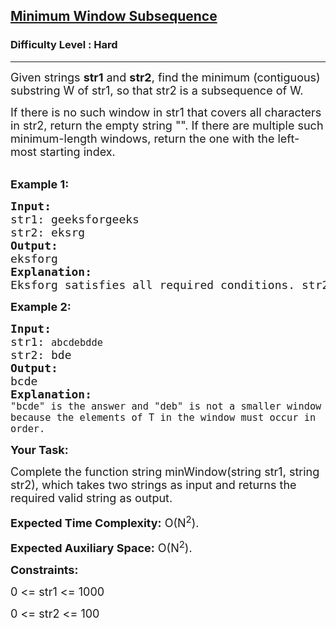 <h2><a href="https://practice.geeksforgeeks.org/problems/minimum-window-subsequence/1?utm_source=youtube&utm_medium=collab_striver_ytdescription&utm_campaign=minimum-window-subsequence">Minimum Window Subsequence</a></h2><h3>Difficulty Level : Hard</h3><hr><div class="problems_problem_content__Xm_eO"><p dir="ltr"><span style="font-size:18px">Given strings <strong>str1</strong> and <strong>str2</strong>, find the minimum (contiguous) substring W of str1, so that str2 is a subsequence of W.</span></p>

<p dir="ltr"><span style="font-size:18px">If there is no such window in str1 that covers all characters in str2, return the empty string "". If there are multiple such minimum-length windows, return the one with the left-most starting index.</span><br>
&nbsp;</p>

<p dir="ltr"><strong><span style="font-size:18px">Example 1:</span></strong></p>

<pre><span style="font-size:18px"><strong>Input:</strong> </span>
<span style="font-size:18px">str1: geeksforgeeks</span>
<span style="font-size:18px">str2: eksrg</span>
<strong><span style="font-size:18px">Output: </span></strong>
<span style="font-size:18px">eksforg</span>
<strong><span style="font-size:18px">Explanation: </span></strong>
<span style="font-size:18px">Eksforg satisfies all required conditions. str2 is its subsequence and it is longest and leftmost among all possible valid substrings of str1.</span>
</pre>

<p dir="ltr"><strong><span style="font-size:18px">Example 2:</span></strong></p>

<pre><span style="font-size:18px"><strong>Input:</strong> </span>
<span style="font-size:18px">str1: <code>abcdebdde</code></span>
<span style="font-size:18px">str2: bde</span>
<strong><span style="font-size:18px">Output: </span></strong>
<span style="font-size:18px">bcde</span>
<strong><span style="font-size:18px">Explanation: </span></strong>
<span style="font-size:18px"><code>"bcde" is the answer and "deb" is not a smaller window because the elements of T in the window must occur in order.</code></span></pre>

<p><strong><span style="font-size:18px">Your Task:</span></strong></p>

<p dir="ltr"><span style="font-size:18px">Complete the function string minWindow(string str1, string str2), which takes two strings as input and returns the required valid string as output.</span></p>

<p dir="ltr"><span style="font-size:18px"><strong>Expected Time Complexity:</strong> O(N<sup>2</sup>).</span></p>

<p dir="ltr"><span style="font-size:18px"><strong>Expected Auxiliary Space:</strong> O(N<sup>2</sup>).</span></p>

<p dir="ltr"><strong><span style="font-size:18px">Constraints:</span></strong></p>

<p dir="ltr"><span style="font-size:18px">0 &lt;= str1 &lt;= 1000</span></p>

<p dir="ltr"><span style="font-size:18px">0 &lt;= str2 &lt;= 100</span></p>

<p>&nbsp;</p>
</div>